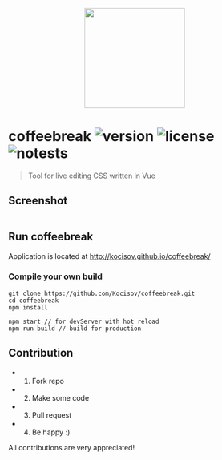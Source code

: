 <p align="center">
  <img src="http://kocisov.github.io/coffeebreak/static/coffeebreak.png" alt="" width="200">
</p>

# coffeebreak ![version](https://img.shields.io/badge/version-0.1.9-brightgreen.svg) ![license](https://img.shields.io/badge/license-MIT-blue.svg) ![notests](https://img.shields.io/badge/yet-true-ff69b4.svg)
> Tool for live editing CSS written in Vue

## Screenshot
<img src="http://kocisov.github.io/coffeebreak/static/coffeebreak.gif" alt="">

## Run coffeebreak
Application is located at http://kocisov.github.io/coffeebreak/

### Compile your own build
```
git clone https://github.com/Kocisov/coffeebreak.git
cd coffeebreak
npm install

npm start // for devServer with hot reload
npm run build // build for production
```

## Contribution
* 1. Fork repo
* 2. Make some code
* 3. Pull request
* 4. Be happy :)

All contributions are very appreciated!
